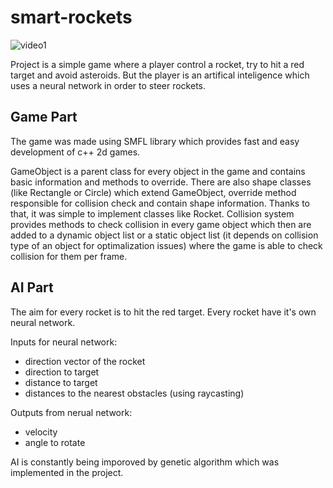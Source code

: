 # smart-rockets

![video1](https://user-images.githubusercontent.com/42043913/118371511-38180500-b5ad-11eb-9ec1-a3ad8f239a34.gif)

Project is a simple game where a player control a rocket, try to hit a red target and avoid asteroids. But the player is an artifical inteligence which uses a neural network in order to steer rockets.

## Game Part

The game was made using SMFL library which provides fast and easy development of c++ 2d games.  

GameObject is a parent class for every object in the game and contains basic information and methods to override. There are also shape classes (like Rectangle or Circle) which extend GameObject, override method responsible for collision check and contain shape information. Thanks to that, it was simple to implement classes like Rocket. Collision system provides methods to check collision in every game object which then are added to a dynamic object list or a static object list (it depends on collision type of an object for optimalization issues) where the game is able to check collision for them per frame.

## AI Part

The aim for every rocket is to hit the red target. Every rocket have it's own neural network.

Inputs for neural network:
  - direction vector of the rocket
  - direction to target
  - distance to target
  - distances to the nearest obstacles (using raycasting)

Outputs from nerual network:
  - velocity
  - angle to rotate

AI is constantly being imporoved by genetic algorithm which was implemented in the project.
